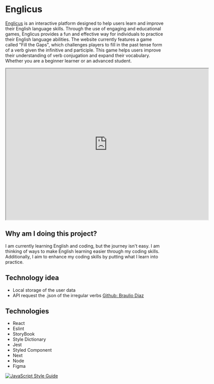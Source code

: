 <div id="desc">
  <h1>Englicus</h1>
  <p><a href="https://englicus.vercel.app/">Englicus</a>  is an interactive platform designed to help users learn and improve their English language skills. Through the use of engaging and educational games, Englicus provides a fun and effective way for individuals to practice their English language abilities. The website currently features a game called "Fill the Gaps", which challenges players to fill in the past tense form of a verb given the infinitive and participle. This game helps users improve their understanding of verb conjugation and expand their vocabulary. Whether you are a beginner learner or an advanced student.</p>
  <iframe src="https://drive.google.com/file/d/1hAg_pHa0AIv66NSrNdVZQiveTJaxWrNM/preview" width="640" height="480" allow="autoplay" alt="Browsing the Englicus website using a GIF" ></iframe>
</div>

## Why am I doing this project?

I am currently learning English and coding, but the journey isn't easy. I am thinking of ways to make English learning easier through my coding skills. Additionally, I aim to enhance my coding skills by putting what I learn into practice.

## Technology idea

-   Local storage of the user data
-   API request the .json of the irregular verbs [Github: Braulio Diaz](https://github.com/brauliodiez/irregular-verbs-english-json)

## Technologies

-   React
-   Eslint
-   StoryBook
-   Style Dictionary
-   Jest
-   Styled Component
-   Next
-   Node
-   Figma

[![JavaScript Style Guide](https://cdn.rawgit.com/standard/standard/master/badge.svg)](https://github.com/standard/standard)
